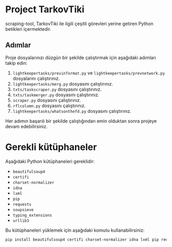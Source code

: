 # Project TarkovTiki

scraping-tool, TarkovTiki ile ilgili çeşitli görevleri yerine getiren Python betikleri içermektedir.

## Adımlar

Proje dosyalarınızı düzgün bir şekilde çalıştırmak için aşağıdaki adımları takip edin:

1. `lightkeepertasks/previnformat.py` ve `lightkeepertasks/prevnetwork.py` dosyalarını çalıştırınız.
2. `lightkeepertasks/merg.py` dosyasını çalıştırınız.
3. `txts/taskscraper.py` dosyasını çalıştırınız.
4. `txts/taskmerger.py` dosyasını çalıştırınız.
5. `scraper.py` dosyasını çalıştırınız.
6. `rflcolumn.py` dosyasını çalıştırınız.
7. `lightkeepertasks/whatsonthefd.py` dosyasını çalıştırınız.

Her adımın başarılı bir şekilde çalıştığından emin olduktan sonra projeye devam edebilirsiniz.

# Gerekli kütüphaneler

Aşağıdaki Python kütüphaneleri gereklidir:

- `beautifulsoup4`
- `certifi`
- `charset-normalizer`
- `idna`
- `lxml`
- `pip`
- `requests`
- `soupsieve`
- `typing_extensions`
- `urllib3`

Bu kütüphaneleri yüklemek için aşağıdaki komutu kullanabilirsiniz:

```bash
pip install beautifulsoup4 certifi charset-normalizer idna lxml pip requests soupsieve typing_extensions urllib3
```
